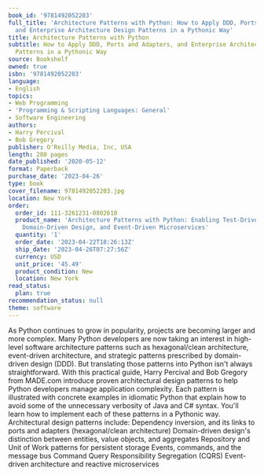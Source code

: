 ```yaml
---
book_id: '9781492052203'
full_title: 'Architecture Patterns with Python: How to Apply DDD, Ports and Adapters,
  and Enterprise Architecture Design Patterns in a Pythonic Way'
title: Architecture Patterns with Python
subtitle: How to Apply DDD, Ports and Adapters, and Enterprise Architecture Design
  Patterns in a Pythonic Way
source: Bookshelf
owned: true
isbn: '9781492052203'
language:
- English
topics:
- Web Programming
- 'Programming & Scripting Languages: General'
- Software Engineering
authors:
- Harry Percival
- Bob Gregory
publisher: O'Reilly Media, Inc, USA
length: 280 pages
date_published: '2020-05-12'
format: Paperback
purchase_date: '2023-04-26'
type: book
cover_filename: 9781492052203.jpg
location: New York
order:
  order_id: 111-3261231-0802610
  product_name: 'Architecture Patterns with Python: Enabling Test-Driven Development,
    Domain-Driven Design, and Event-Driven Microservices'
  quantity: '1'
  order_date: '2023-04-22T18:26:13Z'
  ship_date: '2023-04-26T07:27:56Z'
  currency: USD
  unit_price: '45.49'
  product_condition: New
  location: New York
read_status:
  plan: true
recommendation_status: null
theme: software
---
```

As Python continues to grow in popularity, projects are becoming larger and more complex. Many Python developers are now taking an interest in high-level software architecture patterns such as hexagonal/clean architecture, event-driven architecture, and strategic patterns prescribed by domain-driven design (DDD). But translating those patterns into Python isn't always straightforward.
With this practical guide, Harry Percival and Bob Gregory from MADE.com introduce proven architectural design patterns to help Python developers manage application complexity. Each pattern is illustrated with concrete examples in idiomatic Python that explain how to avoid some of the unnecessary verbosity of Java and C# syntax. You'll learn how to implement each of these patterns in a Pythonic way.
Architectural design patterns include:
Dependency inversion, and its links to ports and adapters (hexagonal/clean architecture)
Domain-driven design's distinction between entities, value objects, and aggregates
Repository and Unit of Work patterns for persistent storage
Events, commands, and the message bus
Command Query Responsibility Segregation (CQRS)
Event-driven architecture and reactive microservices

